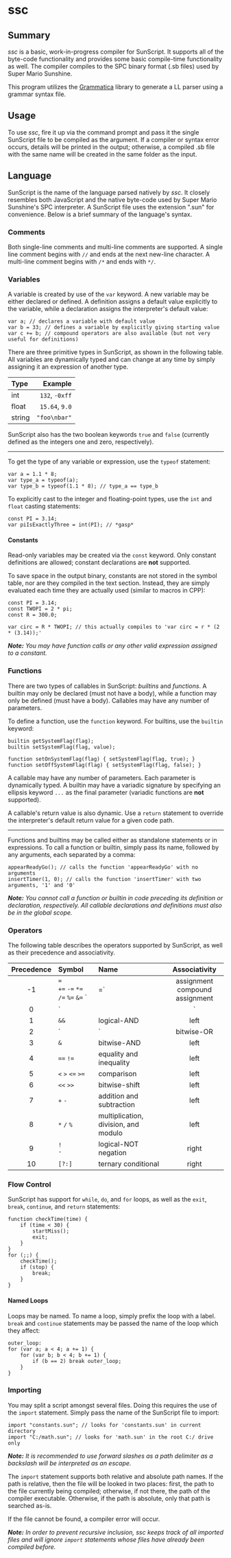 # ssc

## Summary

_ssc_ is a basic, work-in-progress compiler for SunScript. It supports all of the byte-code functionality and provides some basic compile-time functionality as well. The compiler compiles to the SPC binary format (.sb files) used by Super Mario Sunshine.

This program utilizes the [Grammatica](http://grammatica.percederberg.net/) library to generate a LL parser using a grammar syntax file.

## Usage

To use _ssc_, fire it up via the command prompt and pass it the single SunScript file to be compiled as the argument. If a compiler or syntax error occurs, details will be printed in the output; otherwise, a compiled .sb file with the same name will be created in the same folder as the input.

## Language

SunScript is the name of the language parsed natively by _ssc_. It closely resembles both JavaScript and the native byte-code used by Super Mario Sunshine's SPC interpreter. A SunScript file uses the extension ".sun" for convenience. Below is a brief summary of the language's syntax.

### Comments

Both single-line comments and multi-line comments are supported. A single line comment begins with `//` and ends at the next new-line character.  A multi-line comment begins with `/*` and ends with `*/`.

### Variables

A variable is created by use of the `var` keyword. A new variable may be either declared or defined. A definition assigns a default value explicitly to the variable, while a declaration assigns the interpreter's default value:

```
var a; // declares a variable with default value
var b = 33; // defines a variable by explicitly giving starting value
var c += b; // compound operators are also available (but not very useful for definitions)
```

There are three primitive types in SunScript, as shown in the following table. All variables are dynamically typed and can change at any time by simply assigning it an expression of another type.

|Type  |       Example|
|:-----|-------------:|
|int   |`132`, `-0xff`|
|float |`15.64`, `9.0`|
|string|  `"foo\nbar"`|

SunScript also has the two boolean keywords `true` and `false` (currently defined as the integers one and zero, respectively).

---

To get the type of any variable or expression, use the ``typeof`` statement:

```
var a = 1.1 * 8;
var type_a = typeof(a);
var type_b = typeof(1.1 * 8); // type_a == type_b
```

To explicitly cast to the integer and floating-point types, use the `int` and `float` casting statements:

```
const PI = 3.14;
var piIsExactlyThree = int(PI); // *gasp*
```

#### Constants

Read-only variables may be created via the `const` keyword. Only constant definitions are allowed; constant declarations are **not** supported.

To save space in the output binary, constants are not stored in the symbol table, nor are they compiled in the text section. Instead, they are simply evaluated each time they are actually used (similar to macros in CPP):

```
const PI = 3.14;
const TWOPI = 2 * pi;
const R = 300.0;

var circ = R * TWOPI; // this actually compiles to 'var circ = r * (2 * (3.14));'
```

_**Note:** You may have function calls or any other valid expression assigned to a constant._

### Functions

There are two types of callables in SunScript: _builtins_ and _functions_. A builtin may only be declared (must not have a body), while a function may only be defined (must have a body). Callables may have any number of parameters.

To define a function, use the `function` keyword. For builtins, use the `builtin` keyword:

```
builtin getSystemFlag(flag);
builtin setSystemFlag(flag, value);

function setOnSystemFlag(flag) { setSystemFlag(flag, true); }
function setOffSystemFlag(flag) { setSystemFlag(flag, false); }
```

A callable may have any number of parameters. Each parameter is dynamically typed. A builtin may have a variadic signature by specifying an ellipsis keyword `...` as the final parameter (variadic functions are **not** supported).

A callable's return value is also dynamic. Use a `return` statement to override the interpreter's default return value for a given code path.

---

Functions and builtins may be called either as standalone statements or in expressions. To call a function or builtin, simply pass its name, followed by any arguments, each separated by a comma:

```
appearReadyGo(); // calls the function 'appearReadyGo' with no arguments
insertTimer(1, 0); // calls the function 'insertTimer' with two arguments, '1' and '0'
```

_**Note:** You cannot call a function or builtin in code preceding its definition or declaration, respectively. All callable declarations and definitions must also be in the global scope._

### Operators

The following table describes the operators supported by SunScript, as well as their precedence and associativity.

|Precedence|Symbol|Name|Associativity|
|:--------:|:-----|:---|:-----------:|
|-1|`=`<br>`+=` `-=` `*=` `/=` `%=` `&=` `|=`|assignment<br>compound assignment|right|
|0|`||`|logical-OR|left|
|1|`&&`|logical-AND|left|
|2|`|`|bitwise-OR|left|
|3|`&`|bitwise-AND|left|
|4|`==` `!=`|equality and inequality|left|
|5|`<` `>` `<=` `>=`|comparison|left|
|6|`<<` `>>`|bitwise-shift|left|
|7|`+` `-`|addition and subtraction|left|
|8|`*` `/` `%`|multiplication, division, and modulo|left|
|9|`!`<br>`-`|logical-NOT<br>negation|right|
|10|`[?:]`|ternary conditional|right|

### Flow Control

SunScript has support for `while`, `do`, and `for` loops, as well as the `exit`, `break`, `continue`, and `return` statements:

```
function checkTime(time) {
    if (time < 30) {
        startMiss();
        exit;
    }
}
for (;;) {
    checkTime();
    if (stop) {
        break;
    }
}
```

#### Named Loops

Loops may be named. To name a loop, simply prefix the loop with a label. `break` and `continue` statements may be passed the name of the loop which they affect:

```
outer_loop:
for (var a; a < 4; a += 1) {
    for (var b; b < 4; b += 1) {
        if (b == 2) break outer_loop;
    }
}
```

### Importing

You may split a script amongst several files. Doing this requires the use of the `import` statement. Simply pass the name of the SunScript file to import:

```
import "constants.sun"; // looks for 'constants.sun' in current directory
import "C:/math.sun"; // looks for 'math.sun' in the root C:/ drive only
```

_**Note:** It is recommended to use forward slashes as a path delimiter as a backslash will be interpreted as an escape._

The `import` statement supports both relative and absolute path names. If the path is relative, then the file will be looked in two places: first, the path to the file currently being compiled; otherwise, if not there, the path of the compiler executable. Otherwise, if the path is absolute, only that path is searched as-is.

If the file cannot be found, a compiler error will occur.

_**Note:** In order to prevent recursive inclusion, _ssc_ keeps track of all imported files and will ignore `import` statements whose files have already been compiled before._